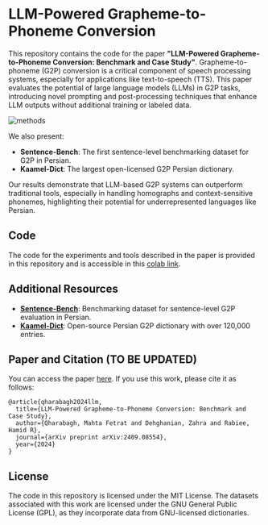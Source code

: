 # LLM-Powered Grapheme-to-Phoneme Conversion

This repository contains the code for the paper **"LLM-Powered Grapheme-to-Phoneme Conversion: Benchmark and Case Study"**.
Grapheme-to-phoneme (G2P) conversion is a critical component of speech processing systems, especially for applications like text-to-speech (TTS). This paper evaluates the potential of large language models (LLMs) in G2P tasks, introducing novel prompting and post-processing techniques that enhance LLM outputs without additional training or labeled data. 

![methods](https://github.com/user-attachments/assets/ca4f2cc9-5989-44fc-9213-8bc01c97a9f0)

We also present:
- **Sentence-Bench**: The first sentence-level benchmarking dataset for G2P in Persian.
- **Kaamel-Dict**: The largest open-licensed G2P Persian dictionary.

Our results demonstrate that LLM-based G2P systems can outperform traditional tools, especially in handling homographs and context-sensitive phonemes, highlighting their potential for underrepresented languages like Persian.

## Code
The code for the experiments and tools described in the paper is provided in this repository and is accessible in this [colab link](https://colab.research.google.com/drive/1FgWUGkMjnnM4w9jUpZSRuwQlGnqXAhEW?usp=sharing).


## Additional Resources
- **[Sentence-Bench](https://huggingface.co/datasets/MahtaFetrat/SentenceBench)**: Benchmarking dataset for sentence-level G2P evaluation in Persian.
- **[Kaamel-Dict](https://huggingface.co/datasets/MahtaFetrat/KaamelDict)**: Open-source Persian G2P dictionary with over 120,000 entries.

## Paper and Citation (TO BE UPDATED)
You can access the paper [here](https://arxiv.org/abs/2409.08554). If you use this work, please cite it as follows:

```
@article{qharabagh2024llm,
  title={LLM-Powered Grapheme-to-Phoneme Conversion: Benchmark and Case Study},
  author={Qharabagh, Mahta Fetrat and Dehghanian, Zahra and Rabiee, Hamid R},
  journal={arXiv preprint arXiv:2409.08554},
  year={2024}
}
```

## License
The code in this repository is licensed under the MIT License. The datasets associated with this work are licensed under the GNU General Public License (GPL), as they incorporate data from GNU-licensed dictionaries.
